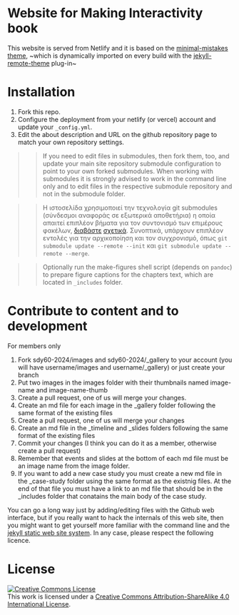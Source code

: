 # Website for Making Interactivity book

This website is served from Netlify and it is based on the [minimal-mistakes theme](https://github.com/mmistakes/minimal-mistakes), ~which is dynamically imported on every build with the [jekyll-remote-theme](https://github.com/benbalter/jekyll-remote-theme) plug-in~

# Installation

1. Fork this repo.
2. Configure the deployment from your netlify (or vercel) account and update your `_config.yml`.
3. Edit the about description and URL on the github repository page to match your own repository settings.

>> If you need to edit files in submodules, then fork them, too, and update your main site repository submodule configuration to point to your own forked submodules. When working with submodules it is strongly advised to work in the command line only and to edit files in the respective submodule repository and not in the submodule folder.

>> Η ιστοσελίδα χρησιμοποιεί την τεχνολογία git submodules (σύνδεσμοι αναφοράς σε εξωτερικά αποθετήρια) η οποία απαιτεί επιπλέον βήματα για τον συντονισμό των επιμέρους φακέλων, [διαβάστε](https://github.blog/2016-02-01-working-with-submodules/) [σχετικά](https://www.atlassian.com/git/tutorials/git-submodule). Συνοπτικά, υπάρχουν επιπλέον εντολές για την αρχικοποίηση και τον συγχρονισμό, όπως `git submodule update --remote --init` και `git submodule update --remote --merge`.

>> Optionally run the make-figures shell script (depends on `pandoc`) to prepare figure captions for the chapters text, which are located in `_includes` folder.

# Contribute to content and to development

For members only
1. Fork sdy60-2024/images and sdy60-2024/_gallery to your account (you will have username/images and username/_gallery) or just create your branch
2. Put two images in the images folder with their thumbnails named image-name and image-name-thumb
3. Create a pull request, one of us will merge your changes.
4. Create an md file for each image in the _gallery folder following the same format of the existing files
5. Create a pull request, one of us will merge your changes
6. Create an md file in the _timeline and _slides folders following the same format of the existing files
7. Commit your changes (I think you can do it as a member, otherwise create a pull request)
8. Remember that events and slides at the bottom of each md file must be an image name from the image folder.
9. If you want to add a new case study you must create a new md file in the _case-study folder using the same format as the existnig files. At the end of that file you must have a link to an md file that should be in the _includes folder that conatains the main body of the case study.

You can go a long way just by adding/editing files with the Github web interface, but if you really want to hack the internals of this web site, then you might want to get yourself more familiar with the command line and the [jekyll static web site system](https://jekyllrb.com/). In any case, please respect the following licence.

# License

<a rel="license" href="http://creativecommons.org/licenses/by-sa/4.0/"><img alt="Creative Commons License" style="border-width:0" src="https://i.creativecommons.org/l/by-sa/4.0/80x15.png" /></a><br />This work is licensed under a <a rel="license" href="http://creativecommons.org/licenses/by-sa/4.0/">Creative Commons Attribution-ShareAlike 4.0 International License</a>.
